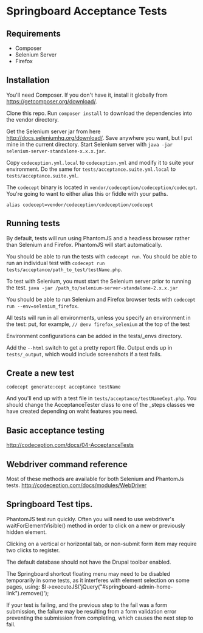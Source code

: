 # Springboard Acceptance Tests

## Requirements

 - Composer
 - Selenium Server
 - Firefox

## Installation

You'll need Composer.  If you don't have it, install it globally from https://getcomposer.org/download/.

Clone this repo.  Run `composer install` to download the dependencies into the vendor directory.

Get the Selenium server jar from here http://docs.seleniumhq.org/download/.  Save anywhere you want, but I put mine in the current directory.  Start Selenium server with `java -jar selenium-server-standalone-x.x.x.jar`.

Copy `codeception.yml.local` to `codeception.yml` and modify it to suite your environment. Do the same for `tests/acceptance.suite.yml.local` to `tests/acceptance.suite.yml`.

The `codecept` binary is located in `vendor/codeception/codeception/codecept`.  You're going to want to either alias this or fiddle with your paths.

````
alias codecept=vendor/codeception/codeception/codecept
````

## Running tests

By default, tests will run using PhantomJS and a headless browser rather than Selenium and Firefox. PhantomJS will start automatically.

You should be able to run the tests with `codecept run`.
You should be able to run an individual test with `codecept run tests/acceptance/path_to_test/testName.php`.

To test with Selenium, you must start the Selenium server prior to running the test.
`java -jar /path_to/selenium-server-standalone-2.x.x.jar`

You should be able to run Selenium and Firefox browser tests with `codecept run --env=selenium_firefox`.

All tests will run in all environments, unless you specify an environment in the test:
put, for example, `// @env firefox_selenium` at the top of the test

Environment configurations can be added in the tests/_envs directory.

Add the `--html` switch to get a pretty report file.  Output ends up in `tests/_output`, which would include screenshots if a test fails.

## Create a new test

````
codecept generate:cept acceptance testName
````

And you'll end up with a test file in `tests/acceptance/testNameCept.php`. You should change the AcceptanceTester class to one of the _steps classes we have created depending on waht features you need.

## Basic acceptance testing

http://codeception.com/docs/04-AcceptanceTests

## Webdriver command reference
Most of these methods are available for both Selenium and PhantomJs tests.
http://codeception.com/docs/modules/WebDriver

## Springboard Test tips.
PhantomJS test run quickly. Often you will need to use webdriver's waitForElementVisible() method in order to click on a new or previously hidden element.

Clicking on a vertical or horizontal tab, or non-submit form item may require two clicks to register.

The default database should not have the  Drupal toolbar enabled.

The Springboard shortcut floating menu may need to be disabled temporarily in some tests,  as it interferes with element selection on some pages, using: $I->executeJS('jQuery("#springboard-admin-home-link").remove()');

If your test is failing, and the previous step to the fail was a form submission, the failure may be resulting from a form validation error preventing the submission from completing, which causes the next step to fail.


